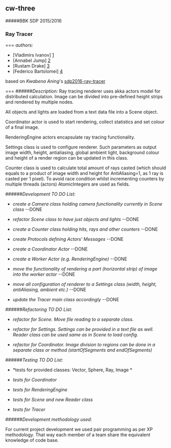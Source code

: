## cw-three
#####BBK SDP 2015/2016
### Ray Tracer

===
*authors:*

+ [Vladimirs Ivanov] [1]
+ [Annabel Jump] [2]
+ [Rustam Drake] [3]
+ [Federico Bartolomei] [4]

based on *Kwabena Aning*'s [sdp2016-ray-tracer][5]

[1]: https://github.com/BBK-PiJ-2015-87
[2]: https://github.com/annabeljump
[3]: https://
[4]: https://github.com/f-bartholomews

[5]: https://bitbucket.org/kaning/sdp2016-ray-tracer
===
######*Description:*
Ray tracing renderer uses akka actors model for distributed calculation.
Image can be divided into pre-defined height strips and rendered by multiple nodes.

All objects and lights are loaded from a text data file into a Scene object.

Coordinator actor is used to start rendering, collect statistics and set colour of a final image.

RenderingEngine actors encapsulate ray tracing functionality.

Settings class is used to configure renderer. Such parameters as output image width, height, antialiasing,
global ambient light, background colour and height of a render region can be updated in this class.

Counter class is used to calculate total amount of rays casted (which should equals to a product of image width
and height for AntiAliasing=1, as 1 ray is casted per 1 pixel). To avoid race condition whilst incrementing
counters by multiple threads (actors) AtomicIntegers are used as fields.

######*Development TO DO List:*

+ *create a Camera class holding camera functionality currently in Scene class* --DONE

+ *refactor Scene class to have just objects and lights* --DONE

+ *create a Counter class holding hits, rays and other counters* --DONE

+ *create Protocols defining Actors' Messages* --DONE
    
+ *create a Coordinator Actor* --DONE

+ *create a Worker Actor (e.g. RenderingEngine)* --DONE

+ *move the functionality of rendering a part (horizontal strip) of image into the worker actor* --DONE

+ *move all configuration of renderer to a Settings class (width, height, antiAliasing, ambient etc.)* --DONE

+ *update the Tracer main class accordingly* --DONE


######*Refactoring TO DO List:*

+ *refactor for Scene. Move file reading to a separate class.*

+ *refactor for Settings. Settings can be provided in a text file as well. Reader class can be used same as in Scene to load config.*

+ *refactor for Coordinator. Image division to regions can be done in a separate class or method (startOfSegments and endOfSegments)*


######*Testing TO DO List:*

+ *tests for provided classes: Vector, Sphere, Ray, Image *

+ *tests for Coordinator*

+ *tests for RenderingEngine*

+ *tests for Scene and new Reader class*

+ *tests for Tracer*


######*Development methodology used:*

For current project development we used pair programming as per XP methodology. That way each member
of a team share the equivalent knowledge of code base.